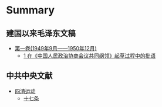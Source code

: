 # Summary

## 建国以来毛泽东文稿
* [第一卷(1949年9月——1950年12月)](建国以来毛泽东文稿/第一卷/README.md)
    * [1 在《中国人民政治协商会议共同纲领》起草过程中的批语](建国以来毛泽东文稿/第一卷/在《中国人民政治协商会议共同纲领》起草过程中的批语.md)

## 中共中央文献
* [四清运动](中共中央文献/四清运动/README.md)
    * [十七条](中共中央文献/四清运动/十七条.md)